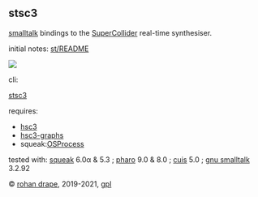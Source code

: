 stsc3
-----

[smalltalk](http://archive.org/details/byte-magazine-1981-08/) bindings to the
[SuperCollider](http://audiosynth.com/) real-time synthesiser.

initial notes: [st/README](http://rohandrape.net/?t=stsc3&e=st/README)

![](http://rohandrape.net/sw/stsc3/lib/png/smalltalk-balloon.png)

cli:

[stsc3](http://rohandrape.net/?t=stsc3&e=md/stsc3.md)

requires:

- [hsc3](http://rohandrape.net/?t=hsc3)
- [hsc3-graphs](http://rohandrape.net/?t=hsc3-graphs)
- squeak:[OSProcess](http://wiki.squeak.org/squeak/708)

<!-- pharo:[OSSubprocess](https://github.com/pharo-contributions/OSSubprocess/) -->

tested with:
 [squeak](http://squeak.org/) 6.0α & 5.3 ;
 [pharo](http://pharo.org/) 9.0 & 8.0 ;
 [cuis](http://cuis-smalltalk.org/) 5.0 ;
 [gnu smalltalk](http://www.gnu.org/software/smalltalk/) 3.2.92

© [rohan drape](http://rohandrape.net/), 2019-2021, [gpl](http://gnu.org/copyleft/)
